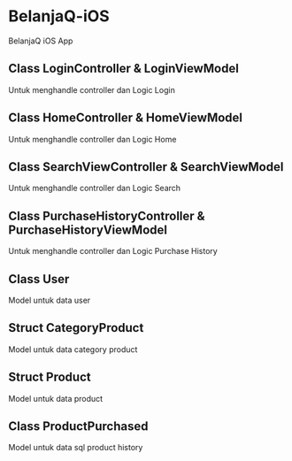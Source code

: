 # BelanjaQ-iOS
BelanjaQ iOS App

## Class LoginController & LoginViewModel
Untuk menghandle controller dan Logic Login



## Class HomeController & HomeViewModel
Untuk menghandle controller dan Logic Home



## Class SearchViewController & SearchViewModel
Untuk menghandle controller dan Logic Search



## Class PurchaseHistoryController & PurchaseHistoryViewModel
Untuk menghandle controller dan Logic Purchase History



## Class User
Model untuk data user



## Struct CategoryProduct
Model untuk data category product



## Struct Product
Model untuk data product



## Class ProductPurchased
Model untuk data sql product history 
